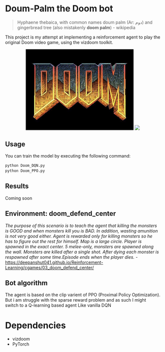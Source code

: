 # Doum-Palm the Doom bot

> Hyphaene thebaica, with common names doum palm (Ar: دوم) and gingerbread tree (also mistakenly **doom palm**) - wikipedia

This project is my attempt at implementing a reinforcement agent to play the original Doom video game, using the vizdoom toolkit.
<p align="center">
	<img src="Images/logo.jpg" width="350"/>
	<img src="Images/DDC.gif" width="350"/>
</p>

## Usage
You can train the model by executing the following command:
```bash
python Doom_DQN.py
python Doom_PPO.py
```
## Results 
Coming soon

## Environment: doom_defend_center
*The purpose of this scenario is to teach the agent that killing the monsters is GOOD and when monsters kill you is BAD. In addition, wasting amunition is not very good either. Agent is rewarded only for killing monsters so he has to figure out the rest for himself. Map is a large circle. Player is spawned in the exact center. 5 melee-only, monsters are spawned along the wall. Monsters are killed after a single shot. After dying each monster is respawned after some time.Episode ends when the player dies.* - https://deepanshut041.github.io/Reinforcement-Learning/cgames/03_doom_defend_center/


## Bot algorithm
The agent is based on the clip varient of PPO (Proximal Policy Optimization). But i am struggle with the sparse reward problem and as such I might switch to a Q-learning based agent Like vanilla DQN


# Dependencies
- vizdoom
- PyTorch
